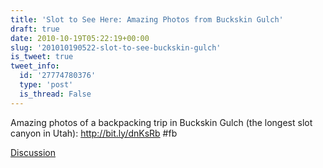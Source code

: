 ```yaml
---
title: 'Slot to See Here: Amazing Photos from Buckskin Gulch'
draft: true
date: 2010-10-19T05:22:19+00:00
slug: '201010190522-slot-to-see-buckskin-gulch'
is_tweet: true
tweet_info:
  id: '27774780376'
  type: 'post'
  is_thread: False
---
```




Amazing photos of a backpacking trip in Buckskin Gulch (the longest slot canyon in Utah): http://bit.ly/dnKsRb #fb

[Discussion](https://x.com/sytelus/status/27774780376)
